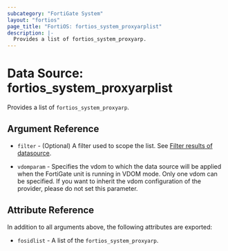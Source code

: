 ```yaml
---
subcategory: "FortiGate System"
layout: "fortios"
page_title: "FortiOS: fortios_system_proxyarplist"
description: |-
  Provides a list of fortios_system_proxyarp.
---
```


# Data Source: fortios_system_proxyarplist
Provides a list of `fortios_system_proxyarp`.

## Argument Reference

* `filter` - (Optional) A filter used to scope the list. See [Filter results of datasource](https://registry.terraform.io/providers/poroping/fortios/latest/docs/guides/fgt_filter).

* `vdomparam` - Specifies the vdom to which the data source will be applied when the FortiGate unit is running in VDOM mode. Only one vdom can be specified. If you want to inherit the vdom configuration of the provider, please do not set this parameter.

## Attribute Reference

In addition to all arguments above, the following attributes are exported:

* `fosidlist` -  A list of the `fortios_system_proxyarp`.
